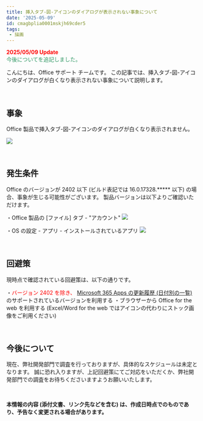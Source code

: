 ```yaml
---
title: 挿入タブ-図-アイコンのダイアログが表示されない事象について
date: '2025-05-09'
id: cmagbplia0001mskjh69cder5
tags:
 - 描画
---
```


<span style="color:#ff0000">**2025/05/09 Update**</span>  
<span style="color:#339966">今後についてを追記しました。</span>  

こんにちは、Office サポート チームです。
この記事では、挿入タブ-図-アイコンのダイアログが白くなり表示されない事象について説明します。

<br>

事象
---
Office 製品で挿入タブ-図-アイコンのダイアログが白くなり表示されません。

![](image1.png)

<br>

発生条件
---
Office のバージョンが 2402 以下 (ビルド表記では 16.0.17328.***** 以下) の場合、事象が生じる可能性がございます。
製品バージョンは以下よりご確認いただけます。

・Office 製品の [ファイル] タブ - "アカウント"
![](image2.png)

・OS の設定 - アプリ - インストールされているアプリ
![](image3.png)

<br>

回避策
---
現時点で確認されている回避策は、以下の通りです。

・<span style="color:#ff0000">バージョン 2402 を除き、</span> [Microsoft 365 Apps の更新履歴 (日付別の一覧)](https://learn.microsoft.com/ja-jp/officeupdates/update-history-microsoft365-apps-by-date) のサポートされているバージョンを利用する
・ブラウザーから Office for the web を利用する (Excel/Word for the web ではアイコンの代わりにストック画像をご利用ください)


<br>

今後について
---
現在、弊社開発部門で調査を行っておりますが、具体的なスケジュールは未定となります。
誠に恐れ入りますが、上記回避策にてご対応をいただくか、弊社開発部門での調査をお待ちくださいますようお願いいたします。


<br>


**本情報の内容 (添付文書、リンク先などを含む) は、作成日時点でのものであり、予告なく変更される場合があります。**